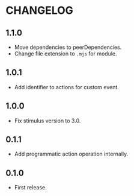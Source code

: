 # CHANGELOG

## 1.1.0

* Move dependencies to peerDependencies.
* Change file extension to `.mjs` for module.

## 1.0.1

* Add identifier to actions for custom event.

## 1.0.0

* Fix stimulus version to 3.0.

## 0.1.1

* Add programmatic action operation internally.

## 0.1.0

* First release.

